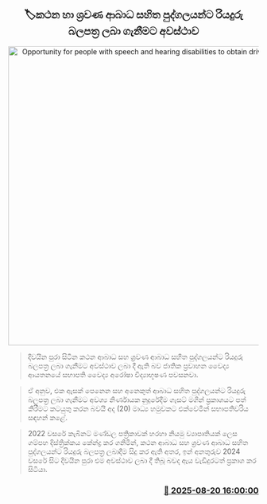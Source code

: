 <p align='center'><b><h2 align='center' title='Opportunity for people with speech and hearing disabilities to obtain driving licenses'>🏷කථන හා ශ්‍රවණ ආබාධ සහිත පුද්ගලයන්ට රියදුරු බලපත්‍ර ලබා ගැනීමට අවස්ථාව</h2></b></p>
<p align='center'><img src='https://helakuru.sgp1.cdn.digitaloceanspaces.com/esana/images/lib/hearing-impaired-drivers-archived.jpg' width='600' alt='Opportunity for people with speech and hearing disabilities to obtain driving licenses'></p>

> දිවයින පුරා සිටින කථන ආබාධ සහ ශ්‍රවණ ආබාධ සහිත පුද්ගලයන්ට රියදුරු බලපත්‍ර ලබා ගැනීමට අවස්ථාව ලබා දී ඇති බව ජාතික ප්‍රවාහන වෛද්‍ය ආයතනයේ සභාපති වෛද්‍ය අරෝෂා විද්‍යාභූෂණ පවසනවා.

> ඒ අනුව, එක ඇසක් පෙනෙන සහ අනෙකුත් ආබාධ සහිත පුද්ගලයන්ට රියදුරු බලපත්‍ර ලබා ගැනීමට අවශ්‍ය නිර්ණායක නුදුරේදීම ගැසට් මගින් ප්‍රකාශයට පත් කිරීමට කටයුතු කරන බවයි අද (20) මාධ්‍ය හමුවකට එක්වෙමින් සභාපතිවරිය සඳහන් කළේ.

> 2022 වසරේ කැබිනට් මණ්ඩල පත්‍රිකාවක් හරහා නියමු ව්‍යාපෘතියක් ලෙස ගම්පහ දිස්ත්‍රික්කය කේන්ද්‍ර කර ගනිමින්, කථන ආබාධ සහ ශ්‍රවණ ආබාධ සහිත පුද්ගලයන්ට රියදුරු බලපත්‍ර ලබාදීම සිදු කර ඇති අතර, ඉන් අනතුරුව 2024 වසරේ සිට දිවයින පුරා එම අවස්ථාව ලබා දී තිබූ බවද ඇය වැඩිදුරටත් ප්‍රකාශ කර සිටියා.



<h3 align='right'><a href='https://www.helakuru.lk/esana/p/112877/'>📅 2025-08-20 16:00:00</a></h3>
